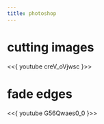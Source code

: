 ```yaml
---
title: photoshop
---
```


# cutting images

<<{ youtube creV_oVjwsc }>>

# fade edges

<<{ youtube G56Qwaes0_0 }>>
